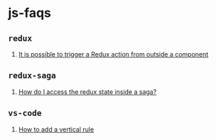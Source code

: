 # js-faqs

## `redux`
1. [It is possible to trigger a Redux action from outside a component](REDUX.md)

## `redux-saga`
1. [How do I access the redux state inside a saga?](REDUX_SAGAS.md)

## `vs-code`
1. [How to add a vertical rule](VS_CODE.md)
